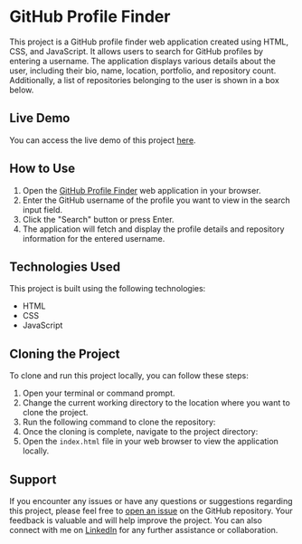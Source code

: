 # GitHub Profile Finder

This project is a GitHub profile finder web application created using HTML, CSS, and JavaScript. It allows users to search for GitHub profiles by entering a username. The application displays various details about the user, including their bio, name, location, portfolio, and repository count. Additionally, a list of repositories belonging to the user is shown in a box below.

## Live Demo

You can access the live demo of this project [here](https://github-profile-viewer-site.netlify.app/).

## How to Use

1. Open the [GitHub Profile Finder](https://github-profile-viewer-site.netlify.app/) web application in your browser.
2. Enter the GitHub username of the profile you want to view in the search input field.
3. Click the "Search" button or press Enter.
4. The application will fetch and display the profile details and repository information for the entered username.

## Technologies Used

This project is built using the following technologies:

- HTML
- CSS
- JavaScript

## Cloning the Project

To clone and run this project locally, you can follow these steps:

1. Open your terminal or command prompt.
2. Change the current working directory to the location where you want to clone the project.
3. Run the following command to clone the repository:
4. Once the cloning is complete, navigate to the project directory:
5. Open the `index.html` file in your web browser to view the application locally.

## Support

If you encounter any issues or have any questions or suggestions regarding this project, please feel free to [open an issue](https://github.com/Rishabh6306/Github-Profile-Finder/issues) on the GitHub repository. Your feedback is valuable and will help improve the project. You can also connect with me on [LinkedIn](https://www.linkedin.com/in/rishabh-srivastava-b68684262/) for any further assistance or collaboration.
